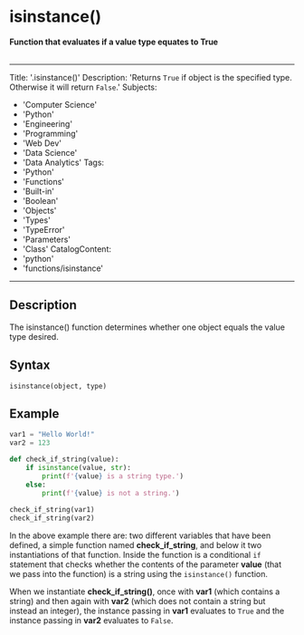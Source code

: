 <div align="left">
  <h1>isinstance()</h1>
  <strong>Function that evaluates if a value type equates to True</strong><br>
</div>
<br>

---
Title: '.isinstance()'
Description: 'Returns `True` if object is the specified type. Otherwise it will return `False`.'
Subjects:
  - 'Computer Science'
  - 'Python'
  - 'Engineering'
  - 'Programming'
  - 'Web Dev'
  - 'Data Science'
  - 'Data Analytics'
Tags:
  - 'Python'
  - 'Functions'
  - 'Built-in'
  - 'Boolean'
  - 'Objects'
  - 'Types'
  - 'TypeError'
  - 'Parameters'
  - 'Class'
CatalogContent:
  - 'python'
  - 'functions/isinstance'
---

## Description
The isinstance() function determines whether one object equals the value type desired.

## Syntax
```pseudo
isinstance(object, type)
```

## Example
```py
var1 = "Hello World!"
var2 = 123

def check_if_string(value):
    if isinstance(value, str):
        print(f'{value} is a string type.')
    else:
        print(f'{value} is not a string.')
    
check_if_string(var1)
check_if_string(var2)
```

In the above example there are: two different variables that have been defined, a simple function named **check_if_string**, and below it two instantiations of that function. Inside the function is a conditional `if` statement that checks whether the contents of the parameter **value** (that we pass into the function) is a string using the `isinstance()` function.

When we instantiate **check_if_string()**, once with **var1** (which contains a string) and then again with **var2** (which does not contain a string but instead an integer), the instance passing in **var1** evaluates to `True` and the instance passing in **var2** evaluates to `False`.
